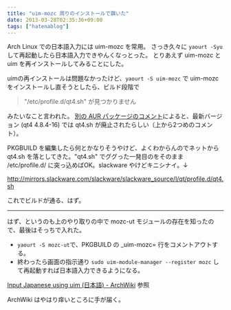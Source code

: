 ```yaml
---
title: "uim-mozc 周りのインストールで躓いた"
date: 2013-03-28T02:35:36+09:00
tags: ["hatenablog"]
---
```


Arch Linux での日本語入力には uim-mozc を常用。
さっき久々に ```yaourt -Syu``` して再起動したら日本語入力できやんくなっとった。
とりあえず uim-mozc と uim を再インストールしてみることにした。

uimの再インストールは問題なかったけど、```yaourt -S uim-mozc``` で uim-mozc をインストールし直そうとしたら、ビルド段階で

> "/etc/profile.d/qt4.sh" が見つかりません

みたいなこと言われた。
[別の AUR パッケージのコメント](https://aur.archlinux.org/packages/libdbusmenu-qt-patched/)によると、最新バージョン (qt4 4.8.4-16) では qt4.sh が廃止されたらしい（上から2つめのコメント）。

PKGBUILD を編集したら何とかなりそうやけど、よくわからんのでネットから qt4.sh を落としてきた。"qt4.sh" でググった一発目のをそのまま /etc/profile.d/ に突っ込めばOK。slackware やけどキニシナイ。↓

http://mirrors.slackware.com/slackware/slackware_source/l/qt/profile.d/qt4.sh

これでビルドが通る、はず。

* * * 

はず、というのも上のやり取りの中で mozc-ut モジュールの存在を知ったので、最後はそっちで入れた。

* ```yaourt -S mozc-ut```で、PKGBUILD の _uim-mozc= 行をコメントアウトする。
* 終わったら画面の指示通り ```sudo uim-module-manager --register mozc``` して再起動すれば日本語入力できるようになる。

[Input Japanese using uim (日本語) - ArchWiki](https://wiki.archlinux.org/index.php/Input_Japanese_using_uim_%28%E6%97%A5%E6%9C%AC%E8%AA%9E%29#Mozc) 参照

ArchWiki はやはり痒いところに手が届く。
